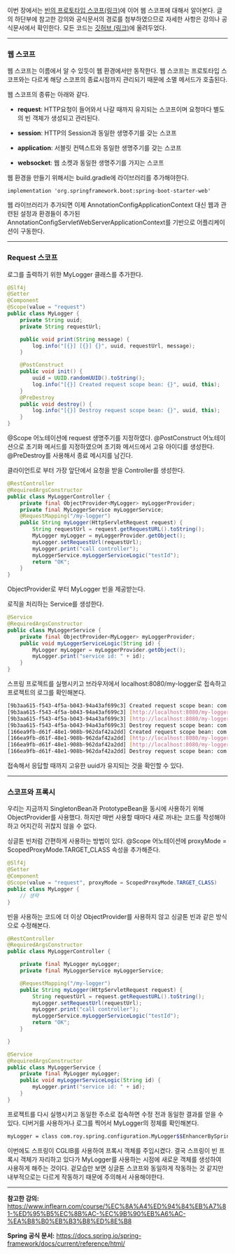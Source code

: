 이번 장에서는 [빈의 프로토타입 스코프(링크)](https://imprint.tistory.com/174?category=1003393)에 이어 웹 스코프에 대해서 알아본다.
글의 하단부에 참고한 강의와 공식문서의 경로를 첨부하였으므로 자세한 사항은 강의나 공식문서에서 확인한다.
모든 코드는 [깃허브 (링크)](https://github.com/roy-zz/spring)에 올려두었다.

---

### 웹 스코프

웹 스코프는 이름에서 알 수 있듯이 웹 환경에서만 동작한다.
웹 스코프는 프로토타입 스코프와는 다르게 해당 스코프의 종료시점까지 관리되기 때문에 소멸 메서드가 호출된다.

웹 스코프의 종류는 아래와 같다.

- **request**: HTTP요청이 들어와서 나갈 때까지 유지되는 스코프이며 요청마다 별도의 빈 객체가 생성되고 관리된다.

- **session**: HTTP의 Session과 동일한 생명주기를 갖는 스코프

- **application**: 서블릿 컨텍스트와 동일한 생명주기를 갖는 스코프

- **websocket**: 웹 소켓과 동일한 생명주기를 가지는 스코프

웹 환경을 만들기 위해서는 build.gradle에 라이브러리를 추가해야한다.

```
implementation 'org.springframework.boot:spring-boot-starter-web'
```

웹 라이브러리가 추가되면 이제 AnnotationConfigApplicationContext 대신 웹과 관련된 설정과 환경들이 추가된 
AnnotationConfigServletWebServerApplicationContext를 기반으로 어플리케이션이 구동한다.

---

### Request 스코프

로그를 출력하기 위한 MyLogger 클래스를 추가한다.

```java
@Slf4j
@Setter
@Component
@Scope(value = "request")
public class MyLogger {
    private String uuid;
    private String requestUrl;

    public void print(String message) {
        log.info("[{}] [{}] {}", uuid, requestUrl, message);
    }

    @PostConstruct
    public void init() {
        uuid = UUID.randomUUID().toString();
        log.info("[{}] Created request scope bean: {}", uuid, this);
    }
    @PreDestroy
    public void destroy() {
        log.info("[{}] Destroy request scope bean: {}", uuid, this);
    }
}
```

@Scope 어노테이션에 request 생명주기를 지정하였다.
@PostConstruct 어노테이션으로 초기화 메서드를 지정하였으며 초기화 메서드에서 고유 아이디를 생성한다.
@PreDestroy를 사용해서 종료 메시지를 남긴다.

클라이언트로 부터 가장 앞단에서 요청을 받을 Controller를 생성한다.

```java
@RestController
@RequiredArgsConstructor
public class MyLoggerController {
    private final ObjectProvider<MyLogger> myLoggerProvider;
    private final MyLoggerService myLoggerService;
    @RequestMapping("/my-logger")
    public String myLogger(HttpServletRequest request) {
        String requestUrl = request.getRequestURL().toString();
        MyLogger myLogger = myLoggerProvider.getObject();
        myLogger.setRequestUrl(requestUrl);
        myLogger.print("call controller");
        myLoggerService.myLoggerServiceLogic("testId");
        return "OK";
    }
}
```

ObjectProvider로 부터 MyLogger 빈을 제공받는다.

로직을 처리하는 Service를 생성한다.

```java
@Service
@RequiredArgsConstructor
public class MyLoggerService {
    private final ObjectProvider<MyLogger> myLoggerProvider;
    public void myLoggerServiceLogic(String id) {
        MyLogger myLogger = myLoggerProvider.getObject();
        myLogger.print("service id: " + id);
    }
}
```

스프링 프로젝트를 실행시키고 브라우저에서 localhost:8080/my-logger로 접속하고 프로젝트의 로그를 확인해본다.

```bash
[9b3aa615-f543-4f5a-b043-94a43af699c3] Created request scope bean: com.roy.spring.configuration.MyLogger@79a0e224
[9b3aa615-f543-4f5a-b043-94a43af699c3] [http://localhost:8080/my-logger] call controller
[9b3aa615-f543-4f5a-b043-94a43af699c3] [http://localhost:8080/my-logger] service id: testId
[9b3aa615-f543-4f5a-b043-94a43af699c3] Destroy request scope bean: com.roy.spring.configuration.MyLogger@79a0e224
[166ea9fb-d61f-48e1-908b-962daf42a2dd] Created request scope bean: com.roy.spring.configuration.MyLogger@79f8f40c
[166ea9fb-d61f-48e1-908b-962daf42a2dd] [http://localhost:8080/my-logger] call controller
[166ea9fb-d61f-48e1-908b-962daf42a2dd] [http://localhost:8080/my-logger] service id: testId
[166ea9fb-d61f-48e1-908b-962daf42a2dd] Destroy request scope bean: com.roy.spring.configuration.MyLogger@79f8f40c
```

접속해서 응답할 때까지 고유한 uuid가 유지되는 것을 확인할 수 있다.

---

### 스코프와 프록시

우리는 지금까지 SingletonBean과 PrototypeBean을 동시에 사용하기 위해 ObjectProvider를 사용했다.
하지만 매번 사용할 때마다 새로 꺼내는 코드를 작성해야하고 어지간히 귀찮지 않을 수 없다.

싱글톤 빈처럼 간편하게 사용하는 방법이 있다.
@Scope 어노테이션에 proxyMode = ScopedProxyMode.TARGET_CLASS 속성을 추가해준다.

```java
@Slf4j
@Setter
@Component
@Scope(value = "request", proxyMode = ScopedProxyMode.TARGET_CLASS)
public class MyLogger {
    // 생략
}
```

빈을 사용하는 코드에 더 이상 ObjectProvider를 사용하지 않고 싱글톤 빈과 같은 방식으로 수정해본다.

```java
@RestController
@RequiredArgsConstructor
public class MyLoggerController {

    private final MyLogger myLogger;
    private final MyLoggerService myLoggerService;

    @RequestMapping("/my-logger")
    public String myLogger(HttpServletRequest request) {
        String requestUrl = request.getRequestURL().toString();
        myLogger.setRequestUrl(requestUrl);
        myLogger.print("call controller");
        myLoggerService.myLoggerServiceLogic("testId");
        return "OK";
    }

}
```

```java
@Service
@RequiredArgsConstructor
public class MyLoggerService {
    private final MyLogger myLogger;
    public void myLoggerServiceLogic(String id) {
        myLogger.print("service id: " + id);
    }
}
```

프로젝트를 다시 실행시키고 동일한 주소로 접속하면 수정 전과 동일한 결과를 얻을 수 있다.
디버거를 사용하거나 로그를 찍어서 MyLogger의 정체를 확인해본다.

```bash
myLogger = class com.roy.spring.configuration.MyLogger$$EnhancerBySpringCGLIB$$3a8e6bb4
```

이번에도 스프링이 CGLIB를 사용하여 프록시 객체를 주입시켰다.
결국 스프링이 빈 프록시 객체가 자리하고 있다가 MyLogger를 사용하는 시점에 새로운 객체를 생성하여 사용하게 해주는 것이다.
겉모습만 보면 싱글톤 스코프와 동일하게 작동하는 것 같지만 내부적으로는 다르게 작동하기 때문에 주의해서 사용해야한다.

---

**참고한 강의:** https://www.inflearn.com/course/%EC%8A%A4%ED%94%84%EB%A7%81-%ED%95%B5%EC%8B%AC-%EC%9B%90%EB%A6%AC-%EA%B8%B0%EB%B3%B8%ED%8E%B8

**Spring 공식 문서:** https://docs.spring.io/spring-framework/docs/current/reference/html/